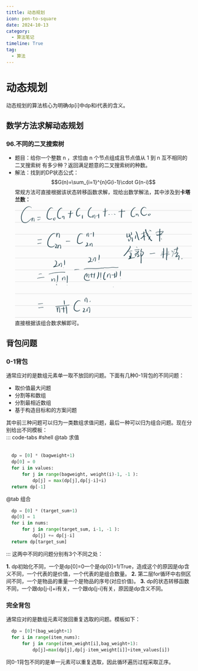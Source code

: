 ```yaml
---
tittle: 动态规划
icon: pen-to-square
date: 2024-10-13
category:
  - 算法笔记
timeline: True
tag:
  - 算法
--- 
```

# 动态规划
动态规划的算法核心为明确dp[i]中dp和i代表的含义。
<!-- more -->
## 数学方法求解动态规划
### 96.不同的二叉搜索树
- 题目：给你一个整数 n ，求恰由 n 个节点组成且节点值从 1 到 n 互不相同的 二叉搜索树 有多少种？返回满足题意的二叉搜索树的种数。
- 解法：找到的DP状态公式： 
$$G(n)=\sum_{i=1}^{n}G(i-1)\cdot G(n-i)$$
常规方法可直接根据该状态转移函数求解，现给出数学解法，其中涉及到**卡塔兰数：**  
 ![](<SmartSelect_20241014_152901_Samsung Notes.jpg>)  
直接根据该组合数求解即可。
## 背包问题
### 0-1背包  
通常应对的是数组元素单一取不放回的问题。下面有几种0-1背包的不同问题：  
- 取价值最大问题
- 分割等和数组
- 分割最相近数组
- 基于构造目标和的方案问题    

其中前三种问题可以归为一类数组求值问题，最后一种可以归为组合问题。现在分别给出不同模板：  
::: code-tabs
#shell
@tab 求值
```python

  dp = [0] * (bagweight+1)
  dp[0] = 0
  for i in values:
      for j in range(bagweight, weight(i)-1, -1 ):
          dp[j] = max(dp[j],dp[j-i]+i)
  return dp[-1]
```
@tab 组合
```python
  dp = [0] * (target_sum+1)
  dp[0] = 1
  for i in nums:
      for j in range(target_sum, i-1, -1 ):
          dp[j] += dp[j-i]
  return dp[target_sum]
```
::: 
这两中不同的问题分别有3个不同之处：  

**1.** dp初始化不同，一个是dp[0]=0一个是dp[0]=1/True，造成这个的原因是dp含义不同，一个代表的是价值，一个代表的是组合数量。
**2.** 第二层for循环中右侧区间不同，一个是物品的重量一个是物品的序号(对应价值)。
**3.** dp的状态转移函数不同，一个跟dp[j-i]+i有关，一个跟dp[j-i]有关，原因是dp含义不同。
### 完全背包
通常应对的是数组元素可放回重复选取的问题。模板如下：
```python
  dp = [0]*(bag_weight+1)
  for i in range(item_nums):
      for j in range(item_weight[i],bag_weight+1):
          dp[j]=max(dp[j],dp[j-item_weight[i]]+item_values[i])
```
同0-1背包不同的是单一元素可以重复选取，因此循环遍历过程采取正序。